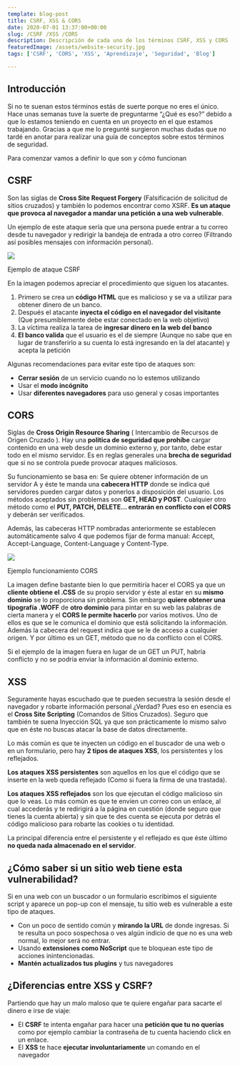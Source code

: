 ```yaml
---
template: blog-post
title: CSRF, XSS & CORS
date: 2020-07-01 13:37:00+00:00
slug: /CSRF /XSS /CORS
description: Descripción de cada uno de los términos CSRF, XSS y CORS
featuredImage: /assets/website-security.jpg
tags: ['CSRF', 'CORS', 'XSS', 'Aprendizaje', 'Seguridad', 'Blog']

---
```

## Introducción

Si no te suenan estos términos estás de suerte porque no eres el único. Hace unas semanas tuve la suerte de preguntarme “¿Qué es eso?” debido a que lo estamos teniendo en cuenta en un proyecto en el que estamos trabajando. Gracias a que me lo pregunté surgieron muchas dudas que no tardé en anotar para realizar una guía de conceptos sobre estos términos de seguridad.

Para comenzar vamos a definir lo que son y cómo funcionan

## CSRF

Son las siglas de **Cross Site Request Forgery** (Falsificación de solicitud de sitios cruzados) y también lo podemos encontrar como XSRF. **Es un ataque que provoca al navegador a mandar una petición a una web vulnerable**.

Un ejemplo de este ataque sería que una persona puede entrar a tu correo desde tu navegador y redirigir la bandeja de entrada a otro correo (Filtrando así posibles mensajes con información personal).

![](https://airanschez.files.wordpress.com/2020/07/1_wi0jgx4-dbt7mxupgatf7w.png?w=640 " ")

Ejemplo de ataque CSRF

En la imagen podemos apreciar el procedimiento que siguen los atacantes.

1. Primero se crea un **código HTML** que es malicioso y se va a utilizar para obtener dinero de un banco.
2. Después el atacante **inyecta el código en el navegador del visitante** (Que presumiblemente debe estar conectado en la web objetivo)
3. La víctima realiza la tarea de **ingresar dinero en la web del banco**
4. **El banco valida** que el usuario es el de siempre (Aunque no sabe que en lugar de transferirlo a su cuenta lo está ingresando en la del atacante) y acepta la petición

Algunas recomendaciones para evitar este tipo de ataques son:

* **Cerrar sesión** de un servicio cuando no lo estemos utilizando
* Usar el **modo incógnito**
* Usar **diferentes navegadores** para uso general y cosas importantes

## CORS

Siglas de **Cross Origin Resource Sharing** ( Intercambio de Recursos de Origen Cruzado ). Hay una **política de seguridad que prohíbe** cargar contenido en una web desde un dominio externo y, por tanto, debe estar todo en el mismo servidor. Es en reglas generales una **brecha de seguridad** que si no se controla puede provocar ataques maliciosos.

Su funcionamiento se basa en: Se quiere obtener información de un servidor A y éste te manda una **cabecera HTTP** donde se indica qué servidores pueden cargar datos y ponerlos a disposición del usuario. Los métodos aceptados sin problemas son **GET, HEAD y POST**. Cualquier otro método como el **PUT, PATCH, DELETE… entrarán en conflicto con el CORS** y deberán ser verificados.

Además, las cabeceras HTTP nombradas anteriormente se establecen automáticamente salvo 4 que podemos fijar de forma manual: Accept, Accept-Language, Content-Language y Content-Type.

![](https://airanschez.files.wordpress.com/2020/07/angular_nginx_cors.png?w=800 " ")

Ejemplo funcionamiento CORS

La imagen define bastante bien lo que permitiría hacer el CORS ya que un **cliente obtiene el .CSS** de su propio servidor y éste al estar en su **mismo dominio** se lo proporciona sin problema. Sin embargo **quiere obtener una tipografía .WOFF** de **otro dominio** para pintar en su web las palabras de cierta manera y el **CORS le permite hacerlo** por varios motivos. Uno de ellos es que se le comunica el dominio que está solicitando la información. Además la cabecera del request indica que se le de acceso a cualquier origen. Y por último es un GET, método que no da conflicto con el CORS.

Si el ejemplo de la imagen fuera en lugar de un GET un PUT, habría conflicto y no se podría enviar la información al dominio externo.

## XSS

Seguramente hayas escuchado que te pueden secuestra la sesión desde el navegador y robarte información personal ¿Verdad? Pues eso en esencia es el **Cross Site Scripting** (Comandos de Sitios Cruzados). Seguro que también te suena Inyección SQL ya que son prácticamente lo mismo salvo que en éste no buscas atacar la base de datos directamente.

Lo más común es que te inyecten un código en el buscador de una web o en un formulario, pero hay **2 tipos de ataques XSS**, los persistentes y los reflejados.

**Los ataques XSS persistentes** son aquellos en los que el código que se inserte en la web queda reflejado (Como si fuera la firma de una trastada).

**Los ataques XSS reflejados** son los que ejecutan el código malicioso sin que lo veas. Lo más común es que te envíen un correo con un enlace, al cual accederás y te redirigirá a la página en cuestión (donde seguro que tienes la cuenta abierta) y sin que te des cuenta se ejecuta por detrás el código malicioso para robarte las cookies o tu identidad.

La principal diferencia entre el persistente y el reflejado es que éste último **no queda nada almacenado en el servidor**.

## ¿Cómo saber si un sitio web tiene esta vulnerabilidad?

Si en una web con un buscador o un formulario escribimos el siguiente script y aparece un pop-up con el mensaje, tu sitio web es vulnerable a este tipo de ataques.

* Con un poco de sentido común y **mirando la URL** de donde ingresas. Si te resulta un poco sospechosa o ves algún indicio de que no es una web normal, lo mejor será no entrar.
* Usando **extensiones como NoScript** que te bloquean este tipo de acciones inintencionadas.
* **Mantén actualizados tus plugins** y tus navegadores

## ¿Diferencias entre XSS y CSRF?

Partiendo que hay un malo maloso que te quiere engañar para sacarte el dinero e irse de viaje:

* El **CSRF** te intenta engañar para hacer una **petición que tu no querías** como por ejemplo cambiar la contraseña de tu cuenta haciendo click en un enlace.
* El **XSS** te hace **ejecutar involuntariamente** un comando en el navegador